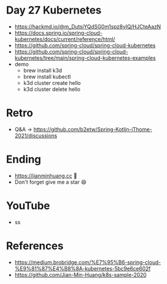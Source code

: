 # Day 27 Kubernetes
* https://hackmd.io/@m_DutsiYQdSG0m1spz8yIQ/HJCteAazN
* https://docs.spring.io/spring-cloud-kubernetes/docs/current/reference/html/
* https://github.com/spring-cloud/spring-cloud-kubernetes
* https://github.com/spring-cloud/spring-cloud-kubernetes/tree/main/spring-cloud-kubernetes-examples
* demo
  * brew install k3d
  * brew install kubectl
  * k3d cluster create hello
  * k3d cluster delete hello

# Retro
* Q&A -> https://github.com/b2etw/Spring-Kotlin-iThome-2021/discussions

# Ending
* https://jianminhuang.cc 🌈
* Don't forget give me a star 😄

# YouTube
* ss

# References
* https://medium.brobridge.com/%E7%95%B6-spring-cloud-%E9%81%87%E4%B8%8A-kubernetes-5bc9e6ce602f
* https://github.com/Jian-Min-Huang/k8s-sample-2020
